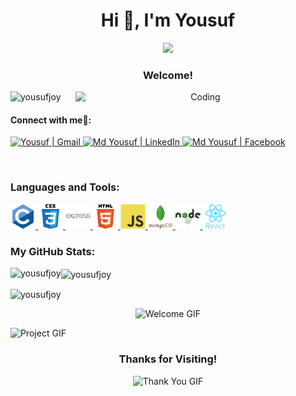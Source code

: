<h1 align="center">Hi 👋, I'm Yousuf</h1>

<p align="center">
  <a href="https://github.com/yousufjoy">
    <img src="https://readme-typing-svg.herokuapp.com?lines=Computer+Science+and+Engineering+Student;MERN+STACK+Developer;UI/UX+Designer;&center=true&width=500&height=50">
  </a>
</p>

<h3 align="center">Welcome!</h3>

<p align="center">
  <img align="right" alt="Coding" width="400" src="https://res.cloudinary.com/practicaldev/image/fetch/s--_HBZhuhF--/c_limit%2Cf_auto%2Cfl_progressive%2Cq_auto%2Cw_880/https://thepracticaldev.s3.amazonaws.com/i/nweeqf97l2md3tlqkjyt.jpg"/>
</p>

<p align="left">
  <img src="https://komarev.com/ghpvc/?username=yousufjoy&label=Profile%20views&color=0e75b6&style=flat" alt="yousufjoy" />
</p>

<h4 align="left">Connect with me🤝:</h4>

<p align="left">
  <a href="mailto:yousufj93006@gmail.com">
    <img alt="Yousuf | Gmail" width="26px" src="https://www.vectorlogo.zone/logos/gmail/gmail-icon.svg" />
  </a>
  <a href="https://www.linkedin.com/in/md-yousuf-52862524a/">
    <img alt="Md Yousuf | LinkedIn" width="24px" src="https://www.vectorlogo.zone/logos/linkedin/linkedin-icon.svg" />
  </a>
  <a href="https://www.facebook.com/yousuf.joy.5/">
    <img alt="Md Yousuf | Facebook" width="26px" src="https://www.vectorlogo.zone/logos/facebook/facebook-tile.svg" />
  </a>
</p>

<br clear="left"/>

<h3 align="left">Languages and Tools:</h3>
<p align="left">
  <a href="https://www.cprogramming.com/" target="_blank" rel="noreferrer">
    <img src="https://raw.githubusercontent.com/devicons/devicon/master/icons/c/c-original.svg" alt="c" width="40" height="40"/>
  </a>
  <a href="https://www.w3schools.com/css/" target="_blank" rel="noreferrer">
    <img src="https://raw.githubusercontent.com/devicons/devicon/master/icons/css3/css3-original-wordmark.svg" alt="css3" width="40" height="40"/>
  </a>
  <a href="https://expressjs.com" target="_blank" rel="noreferrer">
    <img src="https://raw.githubusercontent.com/devicons/devicon/master/icons/express/express-original-wordmark.svg" alt="express" width="40" height="40"/>
  </a>
  <a href="https://www.w3.org/html/" target="_blank" rel="noreferrer">
    <img src="https://raw.githubusercontent.com/devicons/devicon/master/icons/html5/html5-original-wordmark.svg" alt="html5" width="40" height="40"/>
  </a>
  <a href="https://developer.mozilla.org/en-US/docs/Web/JavaScript" target="_blank" rel="noreferrer">
    <img src="https://raw.githubusercontent.com/devicons/devicon/master/icons/javascript/javascript-original.svg" alt="javascript" width="40" height="40"/>
  </a>
  <a href="https://www.mongodb.com/" target="_blank" rel="noreferrer">
    <img src="https://raw.githubusercontent.com/devicons/devicon/master/icons/mongodb/mongodb-original-wordmark.svg" alt="mongodb" width="40" height="40"/>
  </a>
  <a href="https://nodejs.org" target="_blank" rel="noreferrer">
    <img src="https://raw.githubusercontent.com/devicons/devicon/master/icons/nodejs/nodejs-original-wordmark.svg" alt="nodejs" width="40" height="40"/>
  </a>
  <a href="https://reactjs.org/" target="_blank" rel="noreferrer">
    <img src="https://raw.githubusercontent.com/devicons/devicon/master/icons/react/react-original-wordmark.svg" alt="react" width="40" height="40"/>
  </a>
</p>

<h3 align="left">My GitHub Stats:</h3>
<p>
  <img align="left" src="https://github-readme-stats.vercel.app/api/top-langs?username=yousufjoy&show_icons=true&locale=en&layout=compact" alt="yousufjoy" />
</p>

<p>
  <img align="center" src="https://github-readme-stats.vercel.app/api?username=yousufjoy&show_icons=true&locale=en" alt="yousufjoy" />
</p>

<p>
  <img align="center" src="https://github-readme-streak-stats.herokuapp.com/?user=yousufjoy&" alt="yousufjoy" />
</p>

<p align="center">
  <img src="https://media.giphy.com/media/L8K62iTDkzGX6/giphy.gif" width="300" alt="Welcome GIF" />
</p>


<p align="left">
  <img src="https://media.giphy.com/media/xT9IgzoKnwFNmISR8I/giphy.gif" width="300" alt="Project GIF" />
</p>

<h3 align="center">Thanks for Visiting!</h3>
<p align="center">
  <img src="https://media.giphy.com/media/Q7SKqn3G97xpmfSOvG/giphy.gif" width="300" alt="Thank You GIF" />
</p>
